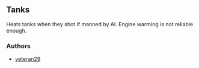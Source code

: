 ## Tanks

Heats tanks when they shot if manned by AI. Engine warming is not reliable enough.

### Authors

- [veteran29](https://github.com/veteran29)
